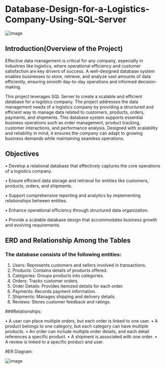 # Database-Design-for-a-Logistics-Company-Using-SQL-Server
![image](https://github.com/user-attachments/assets/5b87e712-7ed2-41bf-8f0a-b52f516d361f)

## Introduction(Overview of the Project)

Effective data management is critical for any company, especially in industries like logistics, where operational efficiency and customer satisfaction are key drivers of success. A well-designed database system enables businesses to store, retrieve, and analyze vast amounts of data efficiently, ensuring smooth day-to-day operations and informed decision-making.

This project leverages SQL Server to create a scalable and efficient database for a logistics company. The project addresses the data management needs of a logistics company by providing a structured and efficient way to manage data related to customers, products, orders, payments, and shipments. This database system supports essential business operations such as order management, product tracking, customer interactions, and performance analysis. Designed with scalability and reliability in mind, it ensures the company can adapt to growing business demands while maintaining seamless operations.

## Objectives

•	Develop a relational database that effectively captures the core operations of a logistics company.

•	Ensure efficient data storage and retrieval for entities like customers, products, orders, and shipments.

•	Support comprehensive reporting and analytics by implementing relationships between entities.

•	Enhance operational efficiency through structured data organization.

•	Provide a scalable database design that accommodates business growth and evolving requirements.

## ERD and Relationship Among the Tables

### The database consists of the following entities:

1.	Users: Represents customers and sellers involved in transactions.
2.	Products: Contains details of products offered.
3.	Categories: Groups products into categories.
4.	Orders: Tracks customer orders.
5.	Order Details: Provides itemized details for each order.
6.	Payments: Records payment information.
7.	Shipments: Manages shipping and delivery details.
8.	Reviews: Stores customer feedback and ratings.

###Relationships:

•	A user can place multiple orders, but each order is linked to one user.
•	A product belongs to one category, but each category can have multiple products.
•	An order can include multiple order details, and each detail references a specific product.
•	A shipment is associated with one order.
•	A review is linked to a specific product and user.

#ER Diagram: 

![image](https://github.com/user-attachments/assets/20707775-fc99-4bd8-aa56-08451e110e94)



